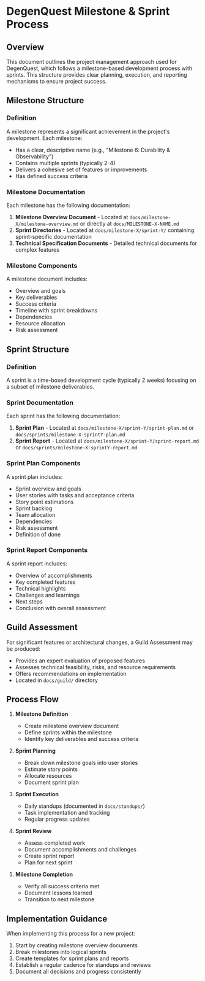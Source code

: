 # DegenQuest Milestone & Sprint Process

## Overview

This document outlines the project management approach used for DegenQuest, which follows a milestone-based development process with sprints. This structure provides clear planning, execution, and reporting mechanisms to ensure project success.

## Milestone Structure

### Definition
A milestone represents a significant achievement in the project's development. Each milestone:
- Has a clear, descriptive name (e.g., "Milestone 6: Durability & Observability")
- Contains multiple sprints (typically 2-4)
- Delivers a cohesive set of features or improvements
- Has defined success criteria

### Milestone Documentation
Each milestone has the following documentation:
1. **Milestone Overview Document** - Located at `docs/milestone-X/milestone-overview.md` or directly at `docs/MILESTONE-X-NAME.md`
2. **Sprint Directories** - Located at `docs/milestone-X/sprint-Y/` containing sprint-specific documentation
3. **Technical Specification Documents** - Detailed technical documents for complex features

### Milestone Components
A milestone document includes:
- Overview and goals
- Key deliverables
- Success criteria
- Timeline with sprint breakdowns
- Dependencies
- Resource allocation
- Risk assessment

## Sprint Structure

### Definition
A sprint is a time-boxed development cycle (typically 2 weeks) focusing on a subset of milestone deliverables.

### Sprint Documentation
Each sprint has the following documentation:
1. **Sprint Plan** - Located at `docs/milestone-X/sprint-Y/sprint-plan.md` or `docs/sprints/milestone-X-sprintY-plan.md`
2. **Sprint Report** - Located at `docs/milestone-X/sprint-Y/sprint-report.md` or `docs/sprints/milestone-X-sprintY-report.md`

### Sprint Plan Components
A sprint plan includes:
- Sprint overview and goals
- User stories with tasks and acceptance criteria
- Story point estimations
- Sprint backlog
- Team allocation
- Dependencies
- Risk assessment
- Definition of done

### Sprint Report Components
A sprint report includes:
- Overview of accomplishments
- Key completed features
- Technical highlights
- Challenges and learnings
- Next steps
- Conclusion with overall assessment

## Guild Assessment

For significant features or architectural changes, a Guild Assessment may be produced:
- Provides an expert evaluation of proposed features
- Assesses technical feasibility, risks, and resource requirements
- Offers recommendations on implementation
- Located in `docs/guild/` directory

## Process Flow

1. **Milestone Definition**
   - Create milestone overview document
   - Define sprints within the milestone
   - Identify key deliverables and success criteria

2. **Sprint Planning**
   - Break down milestone goals into user stories
   - Estimate story points
   - Allocate resources
   - Document sprint plan

3. **Sprint Execution**
   - Daily standups (documented in `docs/standups/`)
   - Task implementation and tracking
   - Regular progress updates

4. **Sprint Review**
   - Assess completed work
   - Document accomplishments and challenges
   - Create sprint report
   - Plan for next sprint

5. **Milestone Completion**
   - Verify all success criteria met
   - Document lessons learned
   - Transition to next milestone

## Implementation Guidance

When implementing this process for a new project:
1. Start by creating milestone overview documents
2. Break milestones into logical sprints
3. Create templates for sprint plans and reports
4. Establish a regular cadence for standups and reviews
5. Document all decisions and progress consistently 